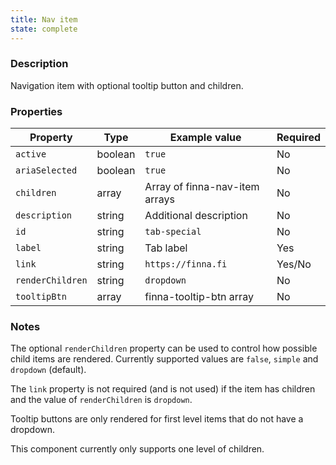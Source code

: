 ```yaml
---
title: Nav item
state: complete
---
```


### Description

Navigation item with optional tooltip button and children. 

### Properties

| Property         | Type    | Example value                  | Required |
| ---------------- | ------- | ------------------------------ | -------- |
| `active`         | boolean | `true`                         | No       |
| `ariaSelected`   | boolean | `true`                         | No       |
| `children`       | array   | Array of finna-nav-item arrays | No       |
| `description`    | string  | Additional description         | No       |
| `id`             | string  | `tab-special`                  | No       |
| `label`          | string  | Tab label                      | Yes      |
| `link`           | string  | `https://finna.fi`             | Yes/No   |
| `renderChildren` | string  | `dropdown`                     | No       |
| `tooltipBtn`     | array   | finna-tooltip-btn array        | No       |

### Notes

The optional `renderChildren` property can be used to control how possible child
items are rendered. Currently supported values are `false`, `simple` and 
`dropdown` (default).

The `link` property is not required (and is not used) if the item has children 
and the value of `renderChildren` is `dropdown`.

Tooltip buttons are only rendered for first level items that do not have a 
dropdown.

This component currently only supports one level of children.
